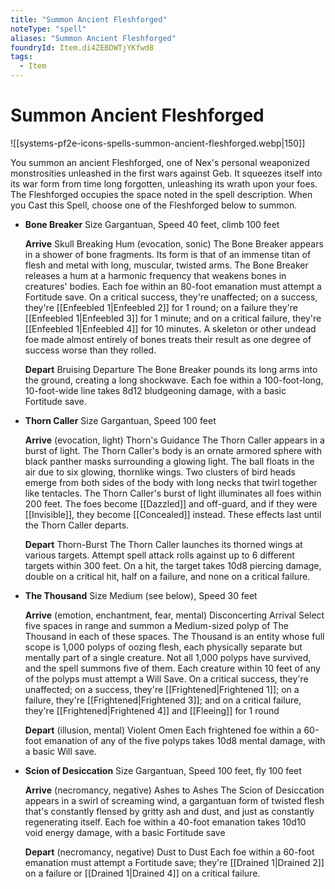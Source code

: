```yaml
---
title: "Summon Ancient Fleshforged"
noteType: "spell"
aliases: "Summon Ancient Fleshforged"
foundryId: Item.di4ZEBDWTjYKfwd8
tags:
  - Item
---
```


# Summon Ancient Fleshforged
![[systems-pf2e-icons-spells-summon-ancient-fleshforged.webp|150]]

You summon an ancient Fleshforged, one of Nex's personal weaponized monstrosities unleashed in the first wars against Geb. It squeezes itself into its war form from time long forgotten, unleashing its wrath upon your foes. The Fleshforged occupies the space noted in the spell description. When you Cast this Spell, choose one of the Fleshforged below to summon.

*   **Bone Breaker** Size Gargantuan, Speed 40 feet, climb 100 feet
    
    **Arrive** Skull Breaking Hum (evocation, sonic) The Bone Breaker appears in a shower of bone fragments. Its form is that of an immense titan of flesh and metal with long, muscular, twisted arms. The Bone Breaker releases a hum at a harmonic frequency that weakens bones in creatures' bodies. Each foe within an 80-foot emanation must attempt a Fortitude save. On a critical success, they're unaffected; on a success, they're [[Enfeebled 1|Enfeebled 2]] for 1 round; on a failure they're [[Enfeebled 1|Enfeebled 3]] for 1 minute; and on a critical failure, they're [[Enfeebled 1|Enfeebled 4]] for 10 minutes. A skeleton or other undead foe made almost entirely of bones treats their result as one degree of success worse than they rolled.
    
    **Depart** Bruising Departure The Bone Breaker pounds its long arms into the ground, creating a long shockwave. Each foe within a 100-foot-long, 10-foot-wide line takes 8d12 bludgeoning damage, with a basic Fortitude save.
    
*   **Thorn Caller** Size Gargantuan, Speed 100 feet
    
    **Arrive** (evocation, light) Thorn's Guidance The Thorn Caller appears in a burst of light. The Thorn Caller's body is an ornate armored sphere with black panther masks surrounding a glowing light. The ball floats in the air due to six glowing, thornlike wings. Two clusters of bird heads emerge from both sides of the body with long necks that twirl together like tentacles. The Thorn Caller's burst of light illuminates all foes within 200 feet. The foes become [[Dazzled]] and off-guard, and if they were [[Invisible]], they become [[Concealed]] instead. These effects last until the Thorn Caller departs.
    
    **Depart** Thorn-Burst The Thorn Caller launches its thorned wings at various targets. Attempt spell attack rolls against up to 6 different targets within 300 feet. On a hit, the target takes 10d8 piercing damage, double on a critical hit, half on a failure, and none on a critical failure.
    
*   **The Thousand** Size Medium (see below), Speed 30 feet
    
    **Arrive** (emotion, enchantment, fear, mental) Disconcerting Arrival Select five spaces in range and summon a Medium-sized polyp of The Thousand in each of these spaces. The Thousand is an entity whose full scope is 1,000 polyps of oozing flesh, each physically separate but mentally part of a single creature. Not all 1,000 polyps have survived, and the spell summons five of them. Each creature within 10 feet of any of the polyps must attempt a Will Save. On a critical success, they're unaffected; on a success, they're [[Frightened|Frightened 1]]; on a failure, they're [[Frightened|Frightened 3]]; and on a critical failure, they're [[Frightened|Frightened 4]] and [[Fleeing]] for 1 round
    
    **Depart** (illusion, mental) Violent Omen Each frightened foe within a 60-foot emanation of any of the five polyps takes 10d8 mental damage, with a basic Will save.
    
*   **Scion of Desiccation** Size Gargantuan, Speed 100 feet, fly 100 feet
    
    **Arrive** (necromancy, negative) Ashes to Ashes The Scion of Desiccation appears in a swirl of screaming wind, a gargantuan form of twisted flesh that's constantly flensed by gritty ash and dust, and just as constantly regenerating itself. Each foe within a 40-foot emanation takes 10d10 void energy damage, with a basic Fortitude save
    
    **Depart** (necromancy, negative) Dust to Dust Each foe within a 60-foot emanation must attempt a Fortitude save; they're [[Drained 1|Drained 2]] on a failure or [[Drained 1|Drained 4]] on a critical failure.
